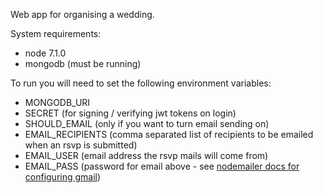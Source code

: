 Web app for organising a wedding.

System requirements:
- node 7.1.0
- mongodb (must be running)

To run you will need to set the following environment variables:

- MONGODB_URI
- SECRET (for signing / verifying jwt tokens on login)
- SHOULD_EMAIL (only if you want to turn email sending on)
- EMAIL_RECIPIENTS (comma separated list of recipients to be emailed when an rsvp is submitted)
- EMAIL_USER (email address the rsvp mails will come from)
- EMAIL_PASS (password for email above - see [nodemailer docs for configuring gmail](https://nodemailer.com/usage/using-gmail/))